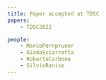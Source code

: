 ```yaml
---
title: Paper accepted at TDSC
papers:
    - TDSC2022

people:
    - MarcoPernpruner
    - GiadaSciarretta
    - RobertoCarbone
    - SilvioRanise
---
```

